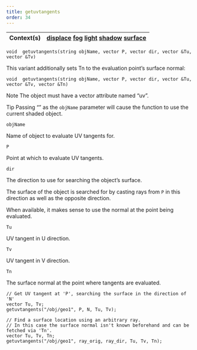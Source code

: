 ```yaml
---
title: getuvtangents
order: 34
---
```

| Context(s) | [displace](../contexts/displace.html)  [fog](../contexts/fog.html)  [light](../contexts/light.html)  [shadow](../contexts/shadow.html)  [surface](../contexts/surface.html) |
| --- | --- |

`void  getuvtangents(string objName, vector P, vector dir, vector &Tu, vector &Tv)`

This variant additionally sets Tn to the evaluation point’s surface normal:

`void  getuvtangents(string objName, vector P, vector dir, vector &Tu, vector &Tv, vector &Tn)`

Note
The object must have a vector attribute named “uv”.

Tip
Passing “” as the `objName` parameter will cause the function to use the current shaded object.

`objName`

Name of object to evaluate UV tangents for.

`P`

Point at which to evaluate UV tangents.

`dir`

The direction to use for searching the object’s surface.

The surface of the object is searched for by casting rays from `P` in this direction as well as the opposite direction.

When available, it makes sense to use the normal at the point being evaluated.

`Tu`

UV tangent in U direction.

`Tv`

UV tangent in V direction.

`Tn`

The surface normal at the point where tangents are evaluated.

```vex
// Get UV tangent at 'P', searching the surface in the direction of 'N'
vector Tu, Tv;
getuvtangents("/obj/geo1", P, N, Tu, Tv);

```

```vex
// Find a surface location using an arbitrary ray.
// In this case the surface normal isn't known beforehand and can be fetched via 'Tn'.
vector Tu, Tv, Tn;
getuvtangents("/obj/geo1", ray_orig, ray_dir, Tu, Tv, Tn);

```
